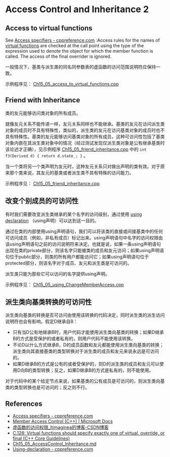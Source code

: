 # Access Control and Inheritance 2

## Access to virtual functions

See [Access specifiers - cppreference.com](https://en.cppreference.com/w/cpp/language/access) :Access rules for the names of [virtual functions](https://en.cppreference.com/w/cpp/language/virtual) are checked at the call point using the type of the expression used to  denote the object for which the member function is called. The access of the final overrider is ignored.

一般情况下，基类与派生类的同名同参数表的虚函数的访问范围说明符应保持一致。

示例程序见： [Ch15_05_access_to_virtual_functions.cpp](./Ch15_05_access_to_virtual_functions.cpp)

## Friend with Inheritance

类的友元能够访问类对象的所有成员。

就像友元关系不能传递一样，友元关系同样也不能继承。基类的友元在访问派生类对象的成员时不具有特殊性，类似的，派生类的友元在访问基类对象的成员时也不具有特殊性。基类的友元能够访问基类对象的所有成员，这种可访问性包括了基类对象内嵌在其派生类对象中的情况（经过测试发现仅派生类对象是公有继承基类时该论述才正确），见示例程序 [Ch15_05_friend_inheritance.cpp](./Ch15_05_friend_inheritance.cpp) 中的 `int f3(Derived d) { return d.state_; }` 。

当一个类将另一个类声明为友元时，这种友元关系只对做出声明的类有效。对于原来那个类来说，其友元的基类或者派生类不具有特殊的访问能力。

示例程序见： [Ch15_05_friend_inheritance.cpp](./Ch15_05_friend_inheritance.cpp)

## 改变个别成员的可访问性

有时我们需要改变派生类继承的某个名字的访问级别，通过使用 [using declaration](https://en.cppreference.com/w/cpp/language/using_declaration) （using声明）可以达到这一目的。

通过在类的内部使用using声明语句，我们可以将该类的直接或间接基类中的任何可访问成员（例如，非私有成员）标记出来。using声明语句中名字的访问权限由该using声明语句之前的访问说明符来决定。也就是说，如果一条using声明语句出现在类的private部分，则该名字只能被类的成员和友元访问；如果using声明语句位于public部分，则类的所有用户都能访问它；如果using声明语句位于protected部分，则该名字对于成员、友元和派生类是可访问的。 

派生类只能为那些它可以访问的名字提供using声明。

示例程序见： [Ch15_05_using_ChangeMemberAccess.cpp](./Ch15_05_using_ChangeMemberAccess.cpp) 

## 派生类向基类转换的可访问性

派生类向基类的转换是否可访问由使用该转换的代码决定，同时派生类的派生访问说明符也会有影响。假定D继承自B：

- 只有当D公有地继承B时，用户代码才能使用派生类向基类的转换；如果D继承B的方式是受保护的或者私有的，则用户代码不能使用该转换。
- 不论D以什么方式继承B，D的成员函数和友元都能使用派生类向基类的转换；派生类向其直接基类的类型转换对于派生类的成员和友元来说永远是可访问的。
- 如果D继承B的方式是公有的或者受保护的，则D的派生类的成员和友元可以使用D向B的类型转换；反之，如果D继承B的方式是私有的，则不能使用。 

对于代码中的某个给定节点来说，如果基类的公有成员是可访问的，则派生类向基类的类型转换也是可访问的；反之则不行。

## References

- [Access specifiers - cppreference.com](https://en.cppreference.com/w/cpp/language/access)
- [Member Access Control (C++) | Microsoft Docs](https://docs.microsoft.com/en-us/cpp/cpp/member-access-control-cpp?view=msvc-170#access-to-virtual-functions)
- [虚函数的访问权限_ltimaginea的博客-CSDN博客](https://blog.csdn.net/sinat_43125576/article/details/110359051)
- [C.128: Virtual functions should specify exactly one of virtual, override, or final (C++ Core Guidelines)](http://isocpp.github.io/CppCoreGuidelines/CppCoreGuidelines#Rh-override)
- [Ch15_05_AccessControl_Inheritance.md](./Ch15_05_AccessControl_Inheritance.md)
- [Using-declaration - cppreference.com](https://en.cppreference.com/w/cpp/language/using_declaration)

